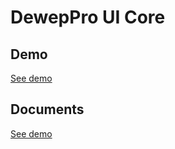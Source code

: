 # DewepPro UI Core

## Demo

[See demo](https://deweppro.github.io/ui-core/)

## Documents

[See demo](https://github.com/deweppro/ui-core/tree/master/projects/deweppro/core)
